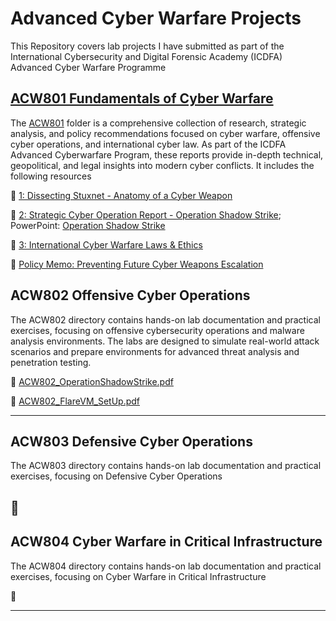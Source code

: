# Advanced Cyber Warfare Projects 

This Repository covers lab projects I have submitted as part of the International Cybersecurity and Digital Forensic Academy (ICDFA) Advanced Cyber Warfare Programme

## [ACW801	Fundamentals of Cyber Warfare](https://github.com/reyincyber/Cyberwarfare/tree/4c6bd8a2a755e326f6d6ce46493cdb902ece0714/ACW801)

The [ACW801](https://github.com/reyincyber/Cyberwarfare/tree/4c6bd8a2a755e326f6d6ce46493cdb902ece0714/ACW801) folder is a comprehensive collection of research, strategic analysis, and policy recommendations focused on cyber warfare, offensive cyber operations, and international cyber law. As part of the ICDFA Advanced Cyberwarfare Program, these reports provide in-depth technical, geopolitical, and legal insights into modern cyber conflicts. It includes the following resources

📄 [1: Dissecting Stuxnet - Anatomy of a Cyber Weapon](https://github.com/reyincyber/Cyberwarfare/blob/main/ACW801/ACW801_L1%20-%20Dissecting%20Stuxnet%20Anatomy%20of%20a%20Cyber%20Weapon.pdf)

📄 [2: Strategic Cyber Operation Report - Operation Shadow Strike](https://github.com/reyincyber/Cyberwarfare/blob/main/ACW801/ACW801_L2_Strategic%20Cyber%20Operation%20Report-Operation%20Shadow%20Strike.pdf); PowerPoint: [Operation Shadow Strike](https://github.com/reyincyber/Cyberwarfare/blob/main/ACW801/ACW801_%20Operation%20Shadow%20Strike%20Slides.pptx)

📄 [3: International Cyber Warfare Laws & Ethics](https://github.com/reyincyber/Cyberwarfare/blob/main/ACW801/ACW801_L3_International%20Cyber%20Warfare%20Laws%20and%20Ethics.pdf)

📄 [Policy Memo: Preventing Future Cyber Weapons Escalation](https://github.com/reyincyber/Cyberwarfare/blob/main/ACW801/Policy%20Memo%20Recommending%20Safeguards%20To%20Prevent%20Future%20Cyber%20Weapons%20Escalation.pdf)

## ACW802	Offensive Cyber Operations

The ACW802 directory contains hands-on lab documentation and practical exercises, focusing on offensive cybersecurity operations and malware analysis environments. The labs are designed to simulate real-world attack scenarios and prepare environments for advanced threat analysis and penetration testing.

📄 [ACW802_OperationShadowStrike.pdf](https://github.com/reyincyber/Cyberwarfare/blob/main/ACW802/ACW802_OperationShadowStrike.pdf)

📄 [ACW802_FlareVM_SetUp.pdf](https://github.com/reyincyber/Cyberwarfare/blob/main/ACW802/ACW802_FlareVM_SetUp.pdf)

---

## ACW803	Defensive Cyber Operations
The ACW803 directory contains hands-on lab documentation and practical exercises, focusing on Defensive Cyber Operations

📄 
--

## ACW804	Cyber Warfare in Critical Infrastructure
The ACW804 directory contains hands-on lab documentation and practical exercises, focusing on Cyber Warfare in Critical Infrastructure

📄 

---
